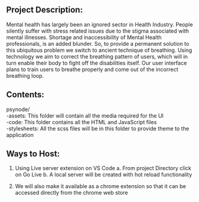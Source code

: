 
## Project Description: 
   
Mental health has largely been an ignored sector in Health Industry. People silently suffer with stress related issues due to the stigma associated with mental illnesses. Shortage and inaccessibility of  Mental Health professionals, is an added blunder. So, to provide a permanent solution to this ubiquitous problem we switch to ancient technique of breathing. Using technology we aim to correct the breathing pattern of users, which will in turn enable their body to fight off the disabilities itself. Our user interface plans to train users to breathe properly and come out of the incorrect breathing loop.  

 
## Contents:

psynode/ </br>
  -assets: This folder will contain all the media required for the UI</br>
  -code: This folder contains all the HTML and JavaScript files</br>
  -stylesheets: All the scss files will be in this folder to provide theme to the application

## Ways to Host:

 1. Using Live server extension on VS Code
   a. From project Directory click on Go Live
   b. A local server will be created with hot reload  functionality
 
2. We will also make it available as a chrome extension so that it can be accessed directly from the chrome web store 